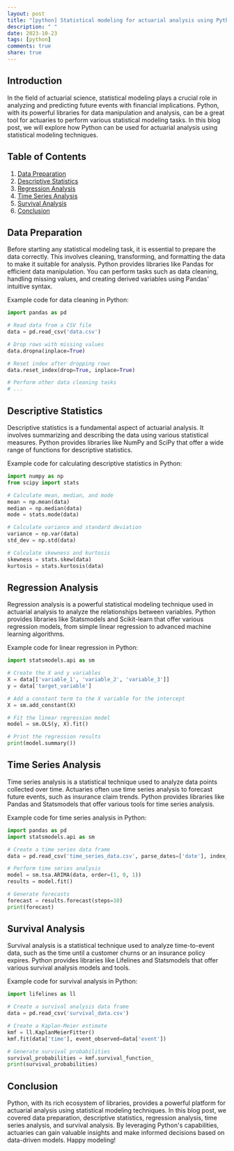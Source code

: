 ```yaml
---
layout: post
title: "[python] Statistical modeling for actuarial analysis using Python"
description: " "
date: 2023-10-23
tags: [python]
comments: true
share: true
---
```


## Introduction
In the field of actuarial science, statistical modeling plays a crucial role in analyzing and predicting future events with financial implications. Python, with its powerful libraries for data manipulation and analysis, can be a great tool for actuaries to perform various statistical modeling tasks. In this blog post, we will explore how Python can be used for actuarial analysis using statistical modeling techniques.

## Table of Contents
1. [Data Preparation](#data-preparation)
2. [Descriptive Statistics](#descriptive-statistics)
3. [Regression Analysis](#regression-analysis)
4. [Time Series Analysis](#time-series-analysis)
5. [Survival Analysis](#survival-analysis)
6. [Conclusion](#conclusion)

## Data Preparation <a name="data-preparation"></a>
Before starting any statistical modeling task, it is essential to prepare the data correctly. This involves cleaning, transforming, and formatting the data to make it suitable for analysis. Python provides libraries like Pandas for efficient data manipulation. You can perform tasks such as data cleaning, handling missing values, and creating derived variables using Pandas' intuitive syntax.

Example code for data cleaning in Python:

```python
import pandas as pd

# Read data from a CSV file
data = pd.read_csv('data.csv')

# Drop rows with missing values
data.dropna(inplace=True)

# Reset index after dropping rows
data.reset_index(drop=True, inplace=True)

# Perform other data cleaning tasks
# ...
```

## Descriptive Statistics <a name="descriptive-statistics"></a>
Descriptive statistics is a fundamental aspect of actuarial analysis. It involves summarizing and describing the data using various statistical measures. Python provides libraries like NumPy and SciPy that offer a wide range of functions for descriptive statistics.

Example code for calculating descriptive statistics in Python:

```python
import numpy as np
from scipy import stats

# Calculate mean, median, and mode
mean = np.mean(data)
median = np.median(data)
mode = stats.mode(data)

# Calculate variance and standard deviation
variance = np.var(data)
std_dev = np.std(data)

# Calculate skewness and kurtosis
skewness = stats.skew(data)
kurtosis = stats.kurtosis(data)
```

## Regression Analysis <a name="regression-analysis"></a>
Regression analysis is a powerful statistical modeling technique used in actuarial analysis to analyze the relationships between variables. Python provides libraries like Statsmodels and Scikit-learn that offer various regression models, from simple linear regression to advanced machine learning algorithms.

Example code for linear regression in Python:

```python
import statsmodels.api as sm

# Create the X and y variables
X = data[['variable_1', 'variable_2', 'variable_3']]
y = data['target_variable']

# Add a constant term to the X variable for the intercept
X = sm.add_constant(X)

# Fit the linear regression model
model = sm.OLS(y, X).fit()

# Print the regression results
print(model.summary())
```

## Time Series Analysis <a name="time-series-analysis"></a>
Time series analysis is a statistical technique used to analyze data points collected over time. Actuaries often use time series analysis to forecast future events, such as insurance claim trends. Python provides libraries like Pandas and Statsmodels that offer various tools for time series analysis.

Example code for time series analysis in Python:

```python
import pandas as pd
import statsmodels.api as sm

# Create a time series data frame
data = pd.read_csv('time_series_data.csv', parse_dates=['date'], index_col='date')

# Perform time series analysis
model = sm.tsa.ARIMA(data, order=(1, 0, 1))
results = model.fit()

# Generate forecasts
forecast = results.forecast(steps=10)
print(forecast)
```

## Survival Analysis <a name="survival-analysis"></a>
Survival analysis is a statistical technique used to analyze time-to-event data, such as the time until a customer churns or an insurance policy expires. Python provides libraries like Lifelines and Statsmodels that offer various survival analysis models and tools.

Example code for survival analysis in Python:

```python
import lifelines as ll

# Create a survival analysis data frame
data = pd.read_csv('survival_data.csv')

# Create a Kaplan-Meier estimate
kmf = ll.KaplanMeierFitter()
kmf.fit(data['time'], event_observed=data['event'])

# Generate survival probabilities
survival_probabilities = kmf.survival_function_
print(survival_probabilities)
```

## Conclusion <a name="conclusion"></a>
Python, with its rich ecosystem of libraries, provides a powerful platform for actuarial analysis using statistical modeling techniques. In this blog post, we covered data preparation, descriptive statistics, regression analysis, time series analysis, and survival analysis. By leveraging Python's capabilities, actuaries can gain valuable insights and make informed decisions based on data-driven models. Happy modeling!